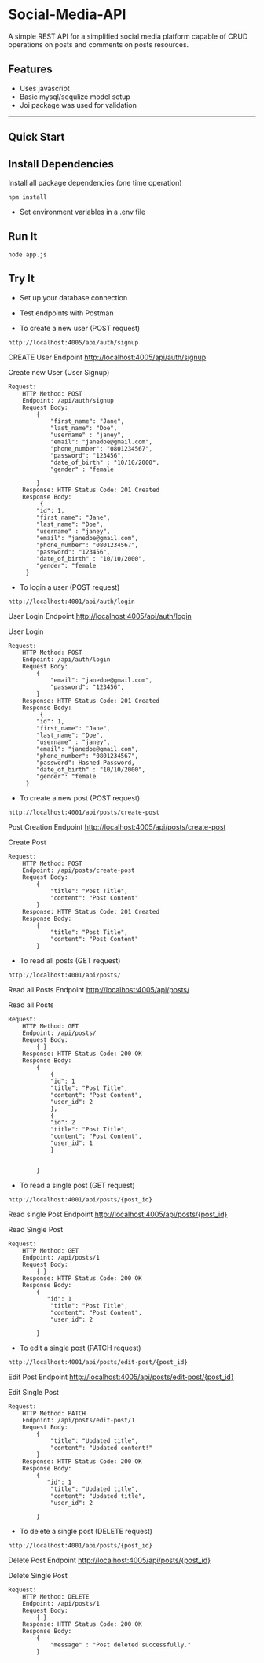 # Social-Media-API

A simple REST API for a simplified social media platform capable of CRUD operations on posts and comments on posts resources.

## Features

* Uses javascript
* Basic mysql/sequlize model setup
* Joi package was used for validation


_ _ _ _

## Quick Start

## Install Dependencies

Install all package dependencies (one time operation)

```shell
npm install
```

* Set environment variables in a .env file

## Run It

```shell
node app.js
```

## Try It

* Set up your database connection
* Test endpoints with Postman

* To create a new user (POST request)

```shell
http://localhost:4005/api/auth/signup
```

CREATE User Endpoint [http://localhost:4005/api/auth/signup](http://localhost:4005/api/auth/signup)  

Create new User (User Signup)  

    Request:  
        HTTP Method: POST  
        Endpoint: /api/auth/signup
        Request Body:
            { 
                "first_name": "Jane",
                "last_name": "Doe",
                "username" : "janey",
                "email": "janedoe@gmail.com",
                "phone_number": "0801234567",
                "password": "123456",
                "date_of_birth" : "10/10/2000",
                "gender" : "female
               
            }
        Response: HTTP Status Code: 201 Created
        Response Body:
             { 
            "id": 1,
            "first_name": "Jane",
            "last_name": "Doe",
            "username" : "janey",
            "email": "janedoe@gmail.com",
            "phone_number": "0801234567",
            "password": "123456",
            "date_of_birth" : "10/10/2000",
            "gender": "female
         }

* To login a user (POST request)

```shell
http://localhost:4001/api/auth/login
```

User Login Endpoint [http://localhost:4005/api/auth/login](http://localhost:4005/api/auth/login)  

 User Login

    Request:  
        HTTP Method: POST  
        Endpoint: /api/auth/login
        Request Body:
            { 
                "email": "janedoe@gmail.com",
                "password": "123456",
            }
        Response: HTTP Status Code: 201 Created
        Response Body:
             { 
            "id": 1,
            "first_name": "Jane",
            "last_name": "Doe",
            "username" : "janey",
            "email": "janedoe@gmail.com",
            "phone_number": "0801234567",
            "password": Hashed Password,
            "date_of_birth" : "10/10/2000",
            "gender": "female
         }

* To create a new post (POST request)

```shell
http://localhost:4001/api/posts/create-post
```
Post Creation Endpoint [http://localhost:4005/api/posts/create-post](http://localhost:4005/api/posts/create-post)  

Create Post

    Request:  
        HTTP Method: POST  
        Endpoint: /api/posts/create-post
        Request Body:
            { 
                "title": "Post Title",
                "content": "Post Content"
            }
        Response: HTTP Status Code: 201 Created
        Response Body:
            { 
                "title": "Post Title",
                "content": "Post Content"
            }


* To read all posts (GET request)

```shell
http://localhost:4001/api/posts/
```
Read all Posts Endpoint [http://localhost:4005/api/posts/](http://localhost:4005/api/posts/)  

Read all Posts

    Request:  
        HTTP Method: GET  
        Endpoint: /api/posts/
        Request Body:
            { }
        Response: HTTP Status Code: 200 OK
        Response Body:
            {
                { 
                "id": 1
                "title": "Post Title",
                "content": "Post Content",
                "user_id": 2
                }, 
                {
                "id": 2
                "title": "Post Title",
                "content": "Post Content",
                "user_id": 1
                }
            
            
            }

* To read a single post (GET request)

```shell
http://localhost:4001/api/posts/{post_id}
```
Read single Post Endpoint [http://localhost:4005/api/posts/{post_id}](http://localhost:4005/api/posts/{post_id})  

Read Single Post

    Request:  
        HTTP Method: GET  
        Endpoint: /api/posts/1
        Request Body:
            { }
        Response: HTTP Status Code: 200 OK
        Response Body:
            {
               "id": 1
                "title": "Post Title",
                "content": "Post Content",
                "user_id": 2
            
            }

* To edit a single post (PATCH request)

```shell
http://localhost:4001/api/posts/edit-post/{post_id}
```
Edit Post Endpoint [http://localhost:4005/api/posts/edit-post/{post_id}](http://localhost:4005/api/posts/edit-post/{post_id})  

Edit Single Post

    Request:  
        HTTP Method: PATCH 
        Endpoint: /api/posts/edit-post/1
        Request Body:
            { 
                "title": "Updated title",
                "content": "Updated content!"
            }
        Response: HTTP Status Code: 200 OK
        Response Body:
            {
               "id": 1
                "title": "Updated title",
                "content": "Updated title",
                "user_id": 2
            
            }
            

* To delete a single post (DELETE request)

```shell
http://localhost:4001/api/posts/{post_id}
```
Delete Post Endpoint [http://localhost:4005/api/posts/{post_id}](http://localhost:4005/api/posts/{post_id})  

Delete Single Post

    Request:  
        HTTP Method: DELETE
        Endpoint: /api/posts/1
        Request Body:
            { }
        Response: HTTP Status Code: 200 OK
        Response Body:
            {
                "message" : "Post deleted successfully."
            }
            

